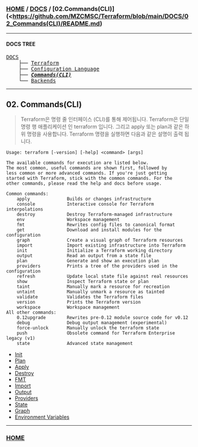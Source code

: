 ### [HOME](https://github.com/MZCMSC/Terraform/blob/main/README.md) / [DOCS](https://github.com/MZCMSC/Terraform/blob/main/DOCS/README.md) / [02.Commands(CLI)](<https://github.com/MZCMSC/Terraform/blob/main/DOCS/02_Commands(CLI)/README.md)

---

#### DOCS TREE

<pre>
<a href = "https://github.com/MZCMSC/Terraform/blob/main/DOCS/README.md">DOCS</a>
    ├── <a href = "https://github.com/MZCMSC/Terraform/blob/main/DOCS/00_Terraform/README.md">Terraform</a>
    ├── <a href = "https://github.com/MZCMSC/Terraform/blob/main/DOCS/01_Configuration_Language/README.md">Configuration Language</a>
    ├── <a href ="https://github.com/MZCMSC/Terraform/blob/main/DOCS/02_Commands(CLI)/README.md"><i><b>Commands(CLI)</b></i></a>
    └── <a href = "https://github.com/MZCMSC/Terraform/blob/main/DOCS/04_Backends/README.md">Backends</a>
</pre>

---

## 02. Commands(CLI)

> Terraform은 명령 줄 인터페이스 (CLI)를 통해 제어됩니다.
> Terraform은 단일 명령 행 애플리케이션 인 terraform 입니다. 그리고 apply 또는 plan과 같은 하위 명령을 사용합니다.
> Terraform 명령을 실행하면 다음과 같은 설명이 출력 됩니다.

```
Usage: terraform [-version] [-help] <command> [args]

The available commands for execution are listed below.
The most common, useful commands are shown first, followed by
less common or more advanced commands. If you're just getting
started with Terraform, stick with the common commands. For the
other commands, please read the help and docs before usage.

Common commands:
    apply              Builds or changes infrastructure
    console            Interactive console for Terraform interpolations
    destroy            Destroy Terraform-managed infrastructure
    env                Workspace management
    fmt                Rewrites config files to canonical format
    get                Download and install modules for the configuration
    graph              Create a visual graph of Terraform resources
    import             Import existing infrastructure into Terraform
    init               Initialize a Terraform working directory
    output             Read an output from a state file
    plan               Generate and show an execution plan
    providers          Prints a tree of the providers used in the configuration
    refresh            Update local state file against real resources
    show               Inspect Terraform state or plan
    taint              Manually mark a resource for recreation
    untaint            Manually unmark a resource as tainted
    validate           Validates the Terraform files
    version            Prints the Terraform version
    workspace          Workspace management
All other commands:
    0.12upgrade        Rewrites pre-0.12 module source code for v0.12
    debug              Debug output management (experimental)
    force-unlock       Manually unlock the terraform state
    push               Obsolete command for Terraform Enterprise legacy (v1)
    state              Advanced state management
```

- [Init](https://github.com/MZCMSC/Terraform/blob/main/DOCS/02_Commands(CLI)/01_Init/README.md)
- [Plan](https://github.com/MZCMSC/Terraform/blob/main/DOCS/02_Commands(CLI)/02_Plan/README.md)
- [Apply](https://github.com/MZCMSC/Terraform/blob/main/DOCS/02_Commands(CLI)/03_Apply/README.md)
- [Destroy](https://github.com/MZCMSC/Terraform/blob/main/DOCS/02_Commands(CLI)/04_Destroy/README.md)
- [FMT](https://github.com/MZCMSC/Terraform/blob/main/DOCS/02_Commands(CLI)/05_FMT/README.md)
- [Import](https://github.com/MZCMSC/Terraform/blob/main/DOCS/02_Commands(CLI)/06_Import/README.md)
- [Output](https://github.com/MZCMSC/Terraform/blob/main/DOCS/02_Commands(CLI)/07_Output/README.md)
- [Providers](https://github.com/MZCMSC/Terraform/blob/main/DOCS/02_Commands(CLI)/08_Providers/README.md)
- [State](https://github.com/MZCMSC/Terraform/blob/main/DOCS/02_Commands(CLI)/09_State/README.md)
- [Graph](https://github.com/MZCMSC/Terraform/blob/main/DOCS/02_Commands(CLI)/10_Graph/README.md)
- [Environment Variables](https://github.com/MZCMSC/Terraform/blob/main/DOCS/02_Commands(CLI)/11_Environment_Variables/README.md)



---

### [HOME](https://github.com/MZCMSC/Terraform/blob/main/README.md)

